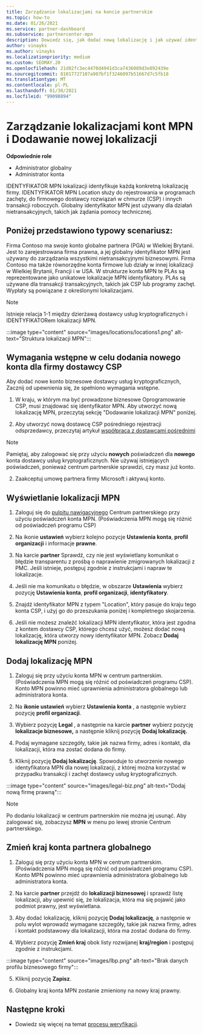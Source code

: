 ```yaml
---
title: Zarządzanie lokalizacjami na koncie partnerskim
ms.topic: how-to
ms.date: 01/26/2021
ms.service: partner-dashboard
ms.subservice: partnercenter-mpn
description: Dowiedz się, jak dodać nową lokalizację i jak używać identyfikatora MPN Location w programach zachęty, biznesie CSP, subskrypcjach i innych transakcjach.
author: vinayks
ms.author: vinayks
ms.localizationpriority: medium
ms.custom: SEOMAY.20
ms.openlocfilehash: 21d82fc3ec4470d4941d3ca7436089d3e892439e
ms.sourcegitcommit: 81017727107a907bf1f3246097b51667d7c5fb18
ms.translationtype: MT
ms.contentlocale: pl-PL
ms.lasthandoff: 01/30/2021
ms.locfileid: "99098894"
---
```

# <a name="manage-your-mpn-account-locations-and-add-a-new-location"></a>Zarządzanie lokalizacjami kont MPN i Dodawanie nowej lokalizacji


**Odpowiednie role**

- Administrator globalny
- Administrator konta

IDENTYFIKATOR MPN lokalizacji identyfikuje każdą konkretną lokalizację firmy. IDENTYFIKATOR MPN Location służy do rejestrowania w programach zachęty, do firmowego dostawcy rozwiązań w chmurze (CSP) i innych transakcji roboczych. Globalny identyfikator MPN jest używany dla działań nietransakcyjnych, takich jak żądania pomocy technicznej.

## <a name="the-following-is-a-typical-scenario"></a>Poniżej przedstawiono typowy scenariusz:

Firma Contoso ma swoje konto globalne partnera (PGA) w Wielkiej Brytanii. Jest to zarejestrowana firma prawna, a jej globalny identyfikator MPN jest używany do zarządzania wszystkimi nietransakcyjnymi biznesowymi. Firma Contoso ma także równorzędne konta firmowe lub działy w innej lokalizacji w Wielkiej Brytanii, Francji i w USA. W strukturze konta MPN te PLAs są reprezentowane jako unikatowe lokalizacje MPN identyfikatory. PLAs są używane dla transakcji transakcyjnych, takich jak CSP lub programy zachęt. Wypłaty są powiązane z określonymi lokalizacjami. 

>[!NOTE]
>Istnieje relacja 1-1 między dzierżawą dostawcy usług kryptograficznych i IDENTYFIKATORem lokalizacji MPN.

:::image type="content" source="images/locations/locations1.png" alt-text="Struktura lokalizacji MPN":::

## <a name="prerequisites-in-order-to-add-a-new-account-for-a-csp-business"></a>Wymagania wstępne w celu dodania nowego konta dla firmy dostawcy CSP

Aby dodać nowe konto biznesowe dostawcy usług kryptograficznych, Zacznij od upewnienia się, że spełniono wymagania wstępne.

1. W kraju, w którym ma być prowadzone biznesowe Oprogramowanie CSP, musi znajdować się identyfikator MPN. Aby utworzyć nową lokalizację MPN, przeczytaj sekcję "Dodawanie lokalizacji MPN" poniżej.
  
1. Aby utworzyć nową dostawcę CSP pośredniego rejestracji odsprzedawcy, przeczytaj artykuł [współpraca z dostawcami pośrednimi](indirect-reseller-tasks-in-partner-center.md#get-started) 

>[!NOTE] 
 >Pamiętaj, aby zalogować się przy użyciu **nowych** poświadczeń dla **nowego** konta dostawcy usług kryptograficznych. Nie używaj istniejących poświadczeń, ponieważ centrum partnerskie sprawdzi, czy masz już konto.

2. Zaakceptuj umowę partnera firmy Microsoft i aktywuj konto.

## <a name="view-your-mpn-locations"></a>Wyświetlanie lokalizacji MPN

1. Zaloguj się do [pulpitu nawigacyjnego](https://partner.microsoft.com/dashboard/home) Centrum partnerskiego przy użyciu poświadczeń konta MPN. (Poświadczenia MPN mogą się różnić od poświadczeń programu CSP) 
 
1. Na ikonie **ustawień** wybierz kolejno pozycje **Ustawienia konta**, **profil organizacji** i informacje **prawne**. 

1. Na karcie **partner** Sprawdź, czy nie jest wyświetlany komunikat o błędzie transparentu z prośbą o naprawienie zmigrowanych lokalizacji z PMC. Jeśli istnieje, postępuj zgodnie z instrukcjami i napraw te lokalizacje. 

3. Jeśli nie ma komunikatu o błędzie, w obszarze  **Ustawienia** wybierz pozycję  **Ustawienia konta**, **profil organizacji**, **identyfikatory**.

4. Znajdź identyfikator MPN z typem "Location", który pasuje do kraju tego konta CSP, i użyj go do przeszukania poniżej i kompletnego skojarzenia.

5. Jeśli nie możesz znaleźć lokalizacji MPN identyfikator, która jest zgodna z kontem dostawcy CSP, którego chcesz użyć, możesz dodać nową lokalizację, która utworzy nowy identyfikator MPN. Zobacz **Dodaj lokalizację MPN** poniżej.

## <a name="add-an-mpn-location"></a>Dodaj lokalizację MPN

1. Zaloguj się przy użyciu konta MPN w centrum partnerskim. (Poświadczenia MPN mogą się różnić od poświadczeń programu CSP). Konto MPN powinno mieć uprawnienia administratora globalnego lub administratora konta. 

1. Na **ikonie ustawień** wybierz **Ustawienia konta** , a następnie wybierz pozycję **profil organizacji**.

2. Wybierz pozycję **Legal** , a następnie na karcie **partner** wybierz pozycję **lokalizacje biznesowe,** a następnie kliknij pozycję **Dodaj lokalizację.**

3. Podaj wymagane szczegóły, takie jak nazwa firmy, adres i kontakt, dla lokalizacji, która ma zostać dodana do firmy.
 
1. Kliknij pozycję **Dodaj lokalizację**. Spowoduje to utworzenie nowego identyfikatora MPN dla nowej lokalizacji, z której można korzystać w przypadku transakcji i zachęt dostawcy usług kryptograficznych.

:::image type="content" source="images/legal-biz.png" alt-text="Dodaj nową firmę prawną":::

> [!NOTE]
> Po dodaniu lokalizacji w centrum partnerskim nie można jej usunąć. Aby zalogować się, zobaczysz **MPN** w menu po lewej stronie Centrum partnerskiego.

## <a name="change-country-of-partner-global-account"></a>Zmień kraj konta partnera globalnego 

1. Zaloguj się przy użyciu konta MPN w centrum partnerskim. (Poświadczenia MPN mogą się różnić od poświadczeń programu CSP). Konto MPN powinno mieć uprawnienia administratora globalnego lub administratora konta. 

2. Na karcie **partner** przejdź do **lokalizacji biznesowej** i sprawdź listę lokalizacji, aby upewnić się, że lokalizacja, która ma się pojawić jako podmiot prawny, jest wyświetlana. 
 
1. Aby dodać lokalizację, kliknij pozycję **Dodaj lokalizację**, a następnie w polu wylot wprowadź wymagane szczegóły, takie jak nazwa firmy, adres i kontakt podstawowy dla lokalizacji, która ma zostać dodana do firmy. 
 
1. Wybierz pozycję **Zmień kraj** obok listy rozwijanej **kraj/region** i postępuj zgodnie z instrukcjami. 

:::image type="content" source="images/lbp.png" alt-text="Brak danych profilu biznesowego firmy":::

5. Kliknij pozycję **Zapisz**.

6. Globalny kraj konta MPN zostanie zmieniony na nowy kraj prawny.
  
## <a name="next-steps"></a>Następne kroki

- Dowiedz się więcej na temat [procesu weryfikacji](verification-responses.md).
